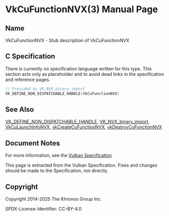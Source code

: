 # VkCuFunctionNVX(3) Manual Page

## Name

VkCuFunctionNVX - Stub description of VkCuFunctionNVX



## [](#_c_specification)C Specification

There is currently no specification language written for this type. This section acts only as placeholder and to avoid dead links in the specification and reference pages.

```c++
// Provided by VK_NVX_binary_import
VK_DEFINE_NON_DISPATCHABLE_HANDLE(VkCuFunctionNVX)
```

## [](#_see_also)See Also

[VK\_DEFINE\_NON\_DISPATCHABLE\_HANDLE](https://registry.khronos.org/vulkan/specs/latest/man/html/VK_DEFINE_NON_DISPATCHABLE_HANDLE.html), [VK\_NVX\_binary\_import](https://registry.khronos.org/vulkan/specs/latest/man/html/VK_NVX_binary_import.html), [VkCuLaunchInfoNVX](https://registry.khronos.org/vulkan/specs/latest/man/html/VkCuLaunchInfoNVX.html), [vkCreateCuFunctionNVX](https://registry.khronos.org/vulkan/specs/latest/man/html/vkCreateCuFunctionNVX.html), [vkDestroyCuFunctionNVX](https://registry.khronos.org/vulkan/specs/latest/man/html/vkDestroyCuFunctionNVX.html)

## [](#_document_notes)Document Notes

For more information, see the [Vulkan Specification](https://registry.khronos.org/vulkan/specs/latest/html/vkspec.html#VkCuFunctionNVX)

This page is extracted from the Vulkan Specification. Fixes and changes should be made to the Specification, not directly.

## [](#_copyright)Copyright

Copyright 2014-2025 The Khronos Group Inc.

SPDX-License-Identifier: CC-BY-4.0